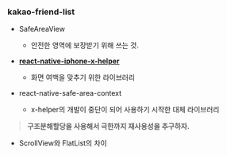 ### kakao-friend-list

- SafeAreaView
  
  - 안전한 영역에 보장받기 위해 쓰는 것.

- **[react-native-iphone-x-helper](https://github.com/ptelad/react-native-iphone-x-helper)**
  
  - 화면 여백을 맞추기 위한 라이브러리

- react-native-safe-area-context
  
  - x-helper의 개발이 중단이 되어 사용하기 시작한 대체 라이브러리

> **구조분해할당을 사용해서 극한까지 재사용성을 추구하자.**

- ScrollView와 FlatList의 차이
